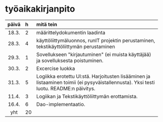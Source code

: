 # työaikakirjanpito


| päivä |  h   | mitä tein  |
| :----:|:-----| :-----|
| 18.3. | 2    | määrittelydokumentin laadinta |
| 28.3.| 4    | käyttöliittymäluonnos, runIT projektin perustaminen, tekstikäyttöliittymän perustaminen |
| 29.3.| 1    |  Sovellukseen "kirjautuminen" (ei muista käyttäjää) ja sovelluksesta poistuminen. |
| 30.3.| 2    | Excercise luokka |
| 31.3. | 5    | Logiikka erotettu UI:stä. Harjoitusten lisääminen ja listaaminen toimii (ei pysyväistallennusta). Yksi testi luotu. README:n päivitys. |
| 11.4. | 3 | Logiikan ja Tekstikäyttöliittymän erottamista. |
| 16.4. | 6 | Dao-implementaatio. |
| yht   | 20    |    | 
